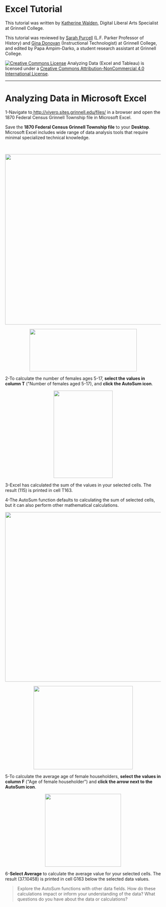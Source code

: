 # Excel Tutorial

This tutorial was written by <a href="https://www.grinnell.edu/users/waldenka">Katherine Walden</a>, Digital Liberal Arts Specialist at Grinnell College.

This tutorial was reviewed by <a href="https://www.grinnell.edu/users/purcelsj">Sarah Purcell</a> (L.F. Parker Professor of History) and <a href="https://www.grinnell.edu/users/donovang">Gina Donovan</a> (Instructional Technologist) at Grinnell College, and edited by Papa Ampim-Darko, a student research assistant at Grinnell College.

<a href="http://creativecommons.org/licenses/by-nc/4.0/" rel="license"><img style="border-width: 0;" src="https://i.creativecommons.org/l/by-nc/4.0/88x31.png" alt="Creative Commons License" /></a>
Analyzing Data (Excel and Tableau) is licensed under a <a href="http://creativecommons.org/licenses/by-nc/4.0/" rel="license">Creative Commons Attribution-NonCommercial 4.0 International License</a>.

<hr />

# Analyzing Data in Microsoft Excel

1-Navigate to<a href="http://vivero.sites.grinnell.edu/files/"> http://vivero.sites.grinnell.edu/files/</a> in a browser and open the 1870 Federal Census Grinnell Township file in Microsoft Excel.

Save the <strong>1870 Federal Census Grinnell Township file</strong> to your <strong>Desktop</strong>. Microsoft Excel includes wide range of data analysis tools that require minimal specialized technical knowledge.

&nbsp;

<p align="center"><a href="http://sarahjpurcell.sites.grinnell.edu/digital_methods/wp-content/uploads/2018/07/Capture_2-1.png"><img class="aligncenter" src="http://sarahjpurcell.sites.grinnell.edu/digital_methods/wp-content/uploads/2018/07/Capture_2-1-1024x671.png" alt="" width="840" height="550" /></a></p>

<p align="center"><a href="http://sarahjpurcell.sites.grinnell.edu/digital_methods/wp-content/uploads/2018/07/Capture_1.png"><img class="aligncenter" src="http://sarahjpurcell.sites.grinnell.edu/digital_methods/wp-content/uploads/2018/07/Capture_1.png" alt="" width="347" height="137" /></a></p>

2-To calculate the number of females ages 5-17, <strong>select the values in column T</strong> ("Number of females aged 5-17), and <strong>click the AutoSum icon</strong>.

<p align="center"><a href="http://sarahjpurcell.sites.grinnell.edu/digital_methods/wp-content/uploads/2018/07/Capture_3-1.png"><img class="aligncenter" src="http://sarahjpurcell.sites.grinnell.edu/digital_methods/wp-content/uploads/2018/07/Capture_3-1.png" alt="" width="191" height="282" /></a></p>

3-Excel has calculated the sum of the values in your selected cells. The result (115) is printed in cell T163.

4-The AutoSum function defaults to calculating the sum of selected cells, but it can also perform other mathematical calculations.

<p align="center"><a href="http://sarahjpurcell.sites.grinnell.edu/digital_methods/wp-content/uploads/2018/07/Capture_4-1.png"><img class="aligncenter" src="http://sarahjpurcell.sites.grinnell.edu/digital_methods/wp-content/uploads/2018/07/Capture_4-1-1024x667.png" alt="" width="840" height="547" /></a></p>

<p align="center"><a href="http://sarahjpurcell.sites.grinnell.edu/digital_methods/wp-content/uploads/2018/07/Capture_5-1.png"><img class="aligncenter" src="http://sarahjpurcell.sites.grinnell.edu/digital_methods/wp-content/uploads/2018/07/Capture_5-1.png" alt="" width="321" height="269" /></a></p>

5-To calculate the average age of female householders, <strong>select the values in column F</strong> ("Age of female householder") and <strong>click the arrow next to the AutoSum icon</strong>.

<p align="center"><a href="http://sarahjpurcell.sites.grinnell.edu/digital_methods/wp-content/uploads/2018/07/Capture_6-1.png"><img class="aligncenter" src="http://sarahjpurcell.sites.grinnell.edu/digital_methods/wp-content/uploads/2018/07/Capture_6-1.png" alt="" width="246" height="235" /></a></p>

6-<strong>Select Average</strong> to calculate the average value for your selected cells. The result (37.10458) is printed in cell G163 below the selected data values.

<blockquote>Explore the AutoSum functions with other data fields. How do these calculations impact or inform your understanding of the data? What questions do you have about the data or calculations?</blockquote>
